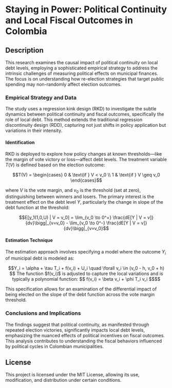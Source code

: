# Staying in Power: Political Continuity and Local Fiscal Outcomes in Colombia

## Description
This research examines the causal impact of political continuity on local debt levels, employing a sophisticated empirical strategy to address the intrinsic challenges of measuring political effects on municipal finances. The focus is on understanding how re-election strategies that target public spending may non-randomly affect election outcomes.

### Empirical Strategy and Data
The study uses a regression kink design (RKD) to investigate the subtle dynamics between political continuity and fiscal outcomes, specifically the role of local debt. This method extends the traditional regression discontinuity design (RDD), capturing not just shifts in policy application but variations in their intensity.

#### Identification
RKD is deployed to explore how policy changes at known thresholds—like the margin of vote victory or loss—affect debt levels. The treatment variable $T(V)$ is defined based on the election outcome:

```math
T(V) = \begin{cases} 
0 & \text{if } V < v_0 \\
1 & \text{if } V \geq v_0 
\end{cases}
```

where $V$ is the vote margin, and $v_0$ is the threshold (set at zero), distinguishing between winners and losers. The primary interest is the treatment effect on the debt level $Y$, particularly the change in slope of the debt function at the threshold:

```math
E[y_1(1,0,U) | V = v_0] = \lim_{v_0 \to 0^+} \frac{dE[Y | V = v]}{dv}\bigg|_{v=v_0} - \lim_{v_0 \to 0^-} \frac{dE[Y | V = v]}{dv}\bigg|_{v=v_0}
```

#### Estimation Technique
The estimation approach involves specifying a model where the outcome $Y_i$ of municipal debt is modeled as:
```math
Y_i = \alpha + \tau T_i + f(v_i) + U_i \quad \forall v_i \in (v_0 - h, v_0 + h)
$$
The function $f(v_i)$ is adjusted to capture the local variations and is typically a polynomial function:
$$
f(v_i) = \beta v_i + \phi T_i v_i
$$
```

This specification allows for an examination of the differential impact of being elected on the slope of the debt function across the vote margin threshold.

### Conclusions and Implications
The findings suggest that political continuity, as manifested through repeated election victories, significantly impacts local debt levels, emphasizing the nuanced effects of political incentives on fiscal outcomes. This analysis contributes to understanding the fiscal behaviors influenced by political cycles in Colombian municipalities.

## License
This project is licensed under the MIT License, allowing its use, modification, and distribution under certain conditions.

